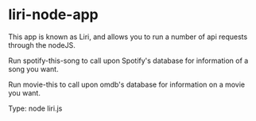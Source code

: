 # liri-node-app

This app is known as Liri, and allows you to run a number of api requests through the nodeJS.

Run spotify-this-song to call upon Spotify's database for information of a song you want.

Run movie-this to call upon omdb's database for information on a movie you want.

Type: node liri.js <command> <name of song or movie>
  
  
